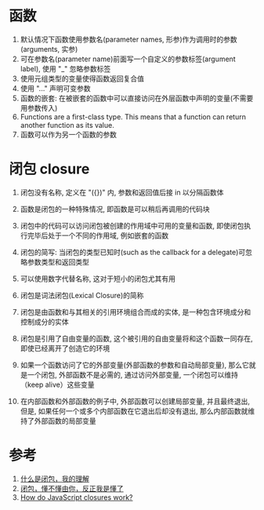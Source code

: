 # 函数

1. 默认情况下函数使用参数名(parameter names, 形参)作为调用时的参数(arguments, 实参)
2. 可在参数名(parameter name)前面写一个自定义的参数标签(argument label), 使用 "\_" 忽略参数标签
3. 使用元组类型的变量使得函数返回复合值
4. 使用 "..." 声明可变参数
5. 函数的嵌套: 在被嵌套的函数中可以直接访问在外层函数中声明的变量(不需要用参数传入)
6. Functions are a first-class type. This means that a function can return another function as its value.
7. 函数可以作为另一个函数的参数

# 闭包 closure

1. 闭包没有名称, 定义在 "({})" 内, 参数和返回值后接 in 以分隔函数体
2. 函数是闭包的一种特殊情况, 即函数是可以稍后再调用的代码块
3. 闭包中的代码可以访问闭包被创建的作用域中可用的变量和函数, 即使闭包执行完毕后处于一个不同的作用域, 例如嵌套的函数
4. 闭包的简写: 当闭包的类型已知时(such as the callback for a delegate)可忽略参数类型和返回类型
5. 可以使用数字代替名称, 这对于短小的闭包尤其有用

1. 闭包是词法闭包(Lexical Closure)的简称
2. 闭包是由函数和与其相关的引用环境组合而成的实体, 是一种包含环境成分和控制成分的实体
3. 闭包是引用了自由变量的函数, 这个被引用的自由变量将和这个函数一同存在, 即使已经离开了创造它的环境
4. 如果一个函数访问了它的外部变量(外部函数的参数和自动局部变量), 那么它就是一个闭包, 外部函数不是必需的, 通过访问外部变量, 一个闭包可以维持（keep alive）这些变量
5. 在内部函数和外部函数的例子中, 外部函数可以创建局部变量, 并且最终退出, 但是, 如果任何一个或多个内部函数在它退出后却没有退出, 那么内部函数就维持了外部函数的局部变量

# 参考

1. [什么是闭包，我的理解](http://www.cnblogs.com/xiaotie/archive/2011/08/03/2126145.html)
2. [闭包，懂不懂由你，反正我是懂了](http://www.cnblogs.com/frankfang/archive/2011/08/03/2125663.html)
3. [How do JavaScript closures work?](http://stackoverflow.com/questions/111102/how-do-javascript-closures-work)
